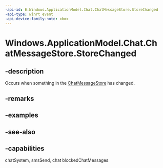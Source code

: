 ```yaml
---
-api-id: E:Windows.ApplicationModel.Chat.ChatMessageStore.StoreChanged
-api-type: winrt event
-api-device-family-note: xbox
---
```


<!-- Event syntax
public event Windows.Foundation.TypedEventHandler StoreChanged<Windows.ApplicationModel.Chat.ChatMessageStore,  Windows.ApplicationModel.Chat.ChatMessageStoreChangedEventArgs>
-->

# Windows.ApplicationModel.Chat.ChatMessageStore.StoreChanged

## -description
Occurs when something in the [ChatMessageStore](chatmessagestore.md) has changed.

## -remarks

## -examples

## -see-also


## -capabilities
chatSystem, smsSend, chat
blockedChatMessages
